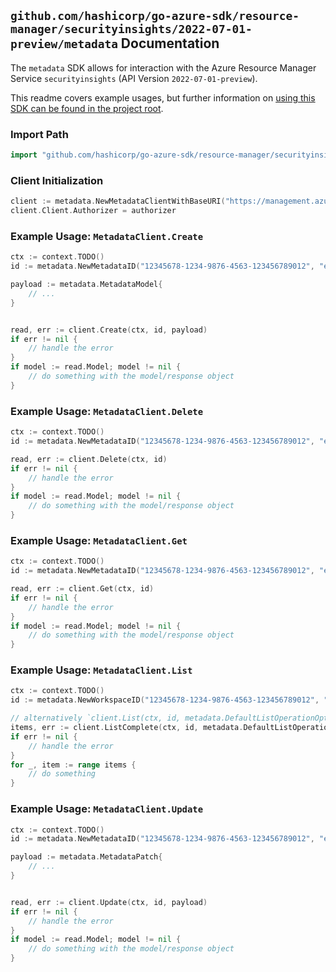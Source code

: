 
## `github.com/hashicorp/go-azure-sdk/resource-manager/securityinsights/2022-07-01-preview/metadata` Documentation

The `metadata` SDK allows for interaction with the Azure Resource Manager Service `securityinsights` (API Version `2022-07-01-preview`).

This readme covers example usages, but further information on [using this SDK can be found in the project root](https://github.com/hashicorp/go-azure-sdk/tree/main/docs).

### Import Path

```go
import "github.com/hashicorp/go-azure-sdk/resource-manager/securityinsights/2022-07-01-preview/metadata"
```


### Client Initialization

```go
client := metadata.NewMetadataClientWithBaseURI("https://management.azure.com")
client.Client.Authorizer = authorizer
```


### Example Usage: `MetadataClient.Create`

```go
ctx := context.TODO()
id := metadata.NewMetadataID("12345678-1234-9876-4563-123456789012", "example-resource-group", "workspaceValue", "metadataValue")

payload := metadata.MetadataModel{
	// ...
}


read, err := client.Create(ctx, id, payload)
if err != nil {
	// handle the error
}
if model := read.Model; model != nil {
	// do something with the model/response object
}
```


### Example Usage: `MetadataClient.Delete`

```go
ctx := context.TODO()
id := metadata.NewMetadataID("12345678-1234-9876-4563-123456789012", "example-resource-group", "workspaceValue", "metadataValue")

read, err := client.Delete(ctx, id)
if err != nil {
	// handle the error
}
if model := read.Model; model != nil {
	// do something with the model/response object
}
```


### Example Usage: `MetadataClient.Get`

```go
ctx := context.TODO()
id := metadata.NewMetadataID("12345678-1234-9876-4563-123456789012", "example-resource-group", "workspaceValue", "metadataValue")

read, err := client.Get(ctx, id)
if err != nil {
	// handle the error
}
if model := read.Model; model != nil {
	// do something with the model/response object
}
```


### Example Usage: `MetadataClient.List`

```go
ctx := context.TODO()
id := metadata.NewWorkspaceID("12345678-1234-9876-4563-123456789012", "example-resource-group", "workspaceValue")

// alternatively `client.List(ctx, id, metadata.DefaultListOperationOptions())` can be used to do batched pagination
items, err := client.ListComplete(ctx, id, metadata.DefaultListOperationOptions())
if err != nil {
	// handle the error
}
for _, item := range items {
	// do something
}
```


### Example Usage: `MetadataClient.Update`

```go
ctx := context.TODO()
id := metadata.NewMetadataID("12345678-1234-9876-4563-123456789012", "example-resource-group", "workspaceValue", "metadataValue")

payload := metadata.MetadataPatch{
	// ...
}


read, err := client.Update(ctx, id, payload)
if err != nil {
	// handle the error
}
if model := read.Model; model != nil {
	// do something with the model/response object
}
```
